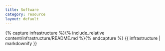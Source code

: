```yaml
---
title: Software
category: resource
layout: default
---
```


{% capture infrastructure %}{% include_relative content/infrastructure/README.md %}{% endcapture %}
{{ infrastructure | markdownify }}